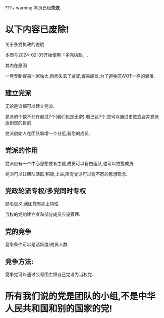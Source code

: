 ???+ warning 
    本页已经**失效**.

# 以下内容已废除!

关于多党执政的说明

本团与2024-02-05开始使用「多党执政」.

其内在原因

一党专制容易一家独大,然而失去了监督,容易腐败.为了避免前WOT一样的衰落.

## 建立党派

无论是谁都可以建立党派.

党派的个数不允许超过7个(我们也是无奈).若已达7个,您可以通过击败或合并党派达到您的目的.

党派创始人在团队新增一个分组,装您的成员.

## 党派的作用

党派应有一个中心思想或者主题,成员可以自由组队,也可以拉拢成员.

党派可以让团队活跃,积极,上进,所有党派可以有不同的思想观念.

## 党政轮流专权/多党同时专权

顾名思义,我团党有如上特性.

当权的党的建立者和部分成员应设管理.

## 党的竞争

竞争条件可以是活跃度/成员人数.

## 竞争方法:

竞争党可以通过公号团主将自己党设为当权党.

# 所有我们说的党是团队的小组,不是中华人民共和国和别的国家的党!